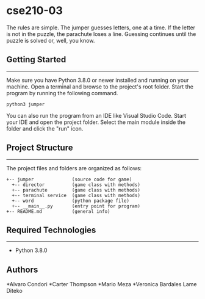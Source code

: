 # cse210-03

The rules are simple. The jumper guesses letters,
one at a time. If the letter is not in the puzzle, the parachute loses a line.
Guessing continues until the puzzle is solved or, well, you know.

## Getting Started
---
Make sure you have Python 3.8.0 or newer installed and running on your machine.
Open a terminal and browse to the project's root folder. Start the program by
running the following command.
```
python3 jumper
```
You can also run the program from an IDE like Visual Studio Code. Start your IDE
and open the project folder. Select the main module inside the folder and
click the "run" icon.

## Project Structure
---
The project files and folders are organized as follows:
```
+-- jumper              (source code for game)
  +-- director          (game class with methods)
  +-- parachute         (game class with methods)
  +-- terminal service  (game class with methods)
  +-- word              (python package file)
  +-- __main__.py       (entry point for program)
+-- README.md           (general info)
```

## Required Technologies
---
* Python 3.8.0

## Authors

*Alvaro Condori
*Carter Thompson
*Mario Meza
*Veronica Bardales
Lame Diteko
